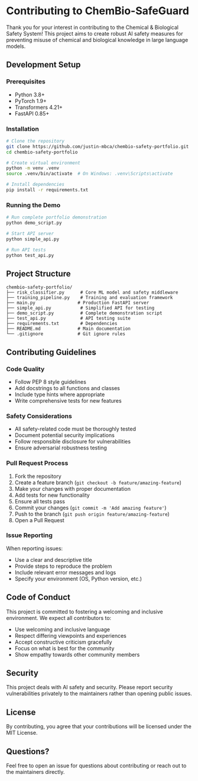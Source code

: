 # Contributing to ChemBio-SafeGuard

Thank you for your interest in contributing to the Chemical & Biological Safety System! This project aims to create robust AI safety measures for preventing misuse of chemical and biological knowledge in large language models.

## Development Setup

### Prerequisites
- Python 3.8+ 
- PyTorch 1.9+
- Transformers 4.21+
- FastAPI 0.85+

### Installation

```bash
# Clone the repository
git clone https://github.com/justin-mbca/chembio-safety-portfolio.git
cd chembio-safety-portfolio

# Create virtual environment
python -m venv .venv
source .venv/bin/activate  # On Windows: .venv\Scripts\activate

# Install dependencies
pip install -r requirements.txt
```

### Running the Demo

```bash
# Run complete portfolio demonstration
python demo_script.py

# Start API server
python simple_api.py

# Run API tests
python test_api.py
```

## Project Structure

```
chembio-safety-portfolio/
├── risk_classifier.py      # Core ML model and safety middleware
├── training_pipeline.py    # Training and evaluation framework
├── main.py                # Production FastAPI server
├── simple_api.py           # Simplified API for testing
├── demo_script.py          # Complete demonstration script
├── test_api.py             # API testing suite
├── requirements.txt        # Dependencies
├── README.md              # Main documentation
└── .gitignore             # Git ignore rules
```

## Contributing Guidelines

### Code Quality
- Follow PEP 8 style guidelines
- Add docstrings to all functions and classes
- Include type hints where appropriate
- Write comprehensive tests for new features

### Safety Considerations
- All safety-related code must be thoroughly tested
- Document potential security implications
- Follow responsible disclosure for vulnerabilities
- Ensure adversarial robustness testing

### Pull Request Process

1. Fork the repository
2. Create a feature branch (`git checkout -b feature/amazing-feature`)
3. Make your changes with proper documentation
4. Add tests for new functionality
5. Ensure all tests pass
6. Commit your changes (`git commit -m 'Add amazing feature'`)
7. Push to the branch (`git push origin feature/amazing-feature`)
8. Open a Pull Request

### Issue Reporting

When reporting issues:
- Use a clear and descriptive title
- Provide steps to reproduce the problem
- Include relevant error messages and logs
- Specify your environment (OS, Python version, etc.)

## Code of Conduct

This project is committed to fostering a welcoming and inclusive environment. We expect all contributors to:

- Use welcoming and inclusive language
- Respect differing viewpoints and experiences
- Accept constructive criticism gracefully
- Focus on what is best for the community
- Show empathy towards other community members

## Security

This project deals with AI safety and security. Please report security vulnerabilities privately to the maintainers rather than opening public issues.

## License

By contributing, you agree that your contributions will be licensed under the MIT License.

## Questions?

Feel free to open an issue for questions about contributing or reach out to the maintainers directly.
